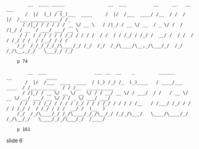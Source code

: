             __  ____ _____                __  ___          __     __   __  ___                __
           /  |/  (_) / (_)___  ____     /  |/  /___  ____/ /__  / /  /  |/  /___ ___________/ /_
          / /|_/ / / / / / __ \/ __ \   / /|_/ / __ \/ __  / _ \/ /  / /|_/ / __ `/ ___/ ___/ __ \
         / /  / / / / / / /_/ / / / /  / /  / / /_/ / /_/ /  __/ /  / /  / / /_/ / /  / /__/ / / /
        /_/  /_/_/_/_/_/\____/_/ /_/  /_/  /_/\____/\__,_/\___/_/  /_/  /_/\__,_/_/   \___/_/ /_/

        p 74

            __  ___                  ___ __  __    _         ______            __             ____
           /  |/  /___  ____  ____  / (_) /_/ /_  (_)____   / ____/___  ____  / /__________  / / /__  __________
          / /|_/ / __ \/ __ \/ __ \/ / / __/ __ \/ / ___/  / /   / __ \/ __ \/ __/ ___/ __ \/ / / _ \/ ___/ ___/
         / /  / / /_/ / / / / /_/ / / / /_/ / / / / /__   / /___/ /_/ / / / / /_/ /  / /_/ / / /  __/ /  (__  )
        /_/  /_/\____/_/ /_/\____/_/_/\__/_/ /_/_/\___/   \____/\____/_/ /_/\__/_/   \____/_/_/\___/_/  /____/

        p 161

















































































slide 6